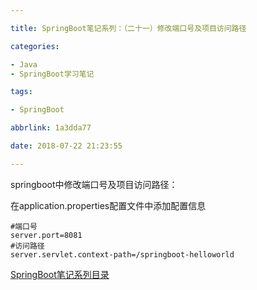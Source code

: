 ```yaml
---

title: SpringBoot笔记系列：（二十一）修改端口号及项目访问路径

categories:

- Java
- SpringBoot学习笔记

tags:

- SpringBoot

abbrlink: 1a3dda77

date: 2018-07-22 21:23:55

---
```


springboot中修改端口号及项目访问路径：

<!-- more -->

在application.properties配置文件中添加配置信息

```properties
#端口号
server.port=8081
#访问路径
server.servlet.context-path=/springboot-helloworld
```

[SpringBoot笔记系列目录](./2018-05-28-SpringBoot笔记系列目录.md)
